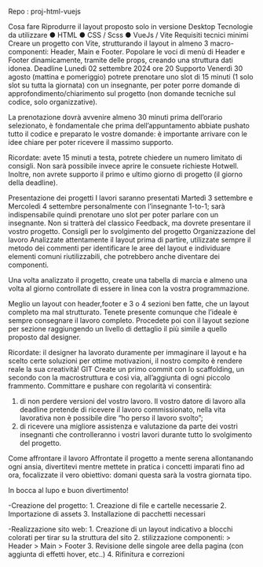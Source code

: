 <!-- Progetto HTML/VueJS -->
Repo : proj-html-vuejs

Cosa fare
Riprodurre il layout proposto solo in versione Desktop
Tecnologie da utilizzare
● HTML
● CSS / Scss
● VueJs / Vite
Requisiti tecnici minimi
Creare un progetto con Vite, strutturando il layout in almeno 3 macro-componenti:
Header, Main e Footer.
Popolare le voci di menù di Header e Footer dinamicamente, tramite delle props, creando
una struttura dati idonea.
Deadline
Lunedì 02 settembre 2024 ore 20
Supporto
Venerdì 30 agosto (mattina e pomeriggio) potrete prenotare uno slot di 15 minuti (1 solo slot su tutta la giornata) con un insegnante, per poter porre domande di approfondimento/chiarimento sul progetto (non domande tecniche sul codice, solo organizzative).

La prenotazione dovrà avvenire almeno 30 minuti prima dell’orario selezionato, è
fondamentale che prima dell’appuntamento abbiate pushato tutto il codice e preparato le
vostre domande: è importante arrivare con le idee chiare per poter ricevere il massimo
supporto.

Ricordate: avete 15 minuti a testa, potrete chiedere un numero limitato di consigli.
Non sarà possibile invece aprire le consuete richieste Hotwell.
Inoltre, non avrete supporto il primo e ultimo giorno di progetto (il giorno della
deadline).

Presentazione dei progetti
I lavori saranno presentati Martedì 3 settembre e Mercoledì 4 settembre personalmente con l’insegnante 1-to-1; sarà indispensabile quindi prenotare uno slot per poter parlare con un insegnante.
Non si tratterà del classico Feedback, ma dovrete presentare il vostro progetto.
Consigli per lo svolgimento del progetto
Organizzazione del lavoro
Analizzate attentamente il layout prima di partire, utilizzate sempre il metodo dei commenti
per identificare le aree del layout e individuare elementi comuni riutilizzabili, che potrebbero
anche diventare dei componenti.

Una volta analizzato il progetto, create una tabella di marcia e almeno una volta al giorno
controllate di essere in linea con la vostra programmazione.

Meglio un layout con header,footer e 3 o 4 sezioni ben fatte, che un layout completo ma mal
strutturato. Tenete presente comunque che l’ideale è sempre consegnare il lavoro completo.
Procedete poi con il layout sezione per sezione raggiungendo un livello di dettaglio il più
simile a quello proposto dal designer.

Ricordate: il designer ha lavorato duramente per immaginare il layout e ha scelto certe
soluzioni per ottime motivazioni, il nostro compito è rendere reale la sua creatività!
GIT
Create un primo commit con lo scaffolding, un secondo con la macrostruttura e così via,
all’aggiunta di ogni piccolo frammento.
Committare e pushare con regolarità vi consentirà:
1. di non perdere versioni del vostro lavoro. Il vostro datore di lavoro alla deadline
pretende di ricevere il lavoro commissionato, nella vita lavorativa non è possibile dire
“ho perso il lavoro svolto”;
2. di ricevere una migliore assistenza e valutazione da parte dei vostri insegnanti che
controlleranno i vostri lavori durante tutto lo svolgimento del progetto.

Come affrontare il lavoro
Affrontate il progetto a mente serena allontanando ogni ansia, divertitevi mentre mettete in
pratica i concetti imparati fino ad ora, focalizzate il vero obiettivo: domani questa sarà la
vostra giornata tipo.

In bocca al lupo e buon divertimento!



<!-- ---------------------Tabella di marcia-------------------- -->

-Creazione del progetto:
    1. Creazione di file e cartelle necessarie
    2. Importazione di assets 
    3. Installazione di pacchetti necessari 

-Realizzazione sito web:
    1. Creazione di un layout indicativo a blocchi colorati per tirar su la struttura del sito
    2. stilizzazione componenti:
        > Header  <!-- Prevedo di arrivare a questo punto entro le 18:00 della giornata corrente (29/08/2024) -->
        > Main
        > Footer <!-- Prevedo di arrivare a questo punto entro le ore 16:00 del 30/08/2024 -->
    3. Revisione delle singole aree della pagina (con aggiunta di effetti hover, etc..)
    4. Rifinitura e correzioni